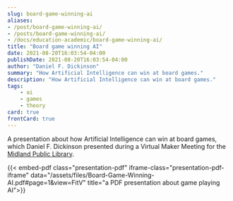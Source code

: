 ```yaml
---
slug: board-game-winning-ai
aliases:
- /post/board-game-winning-ai/
- /posts/board-game-winning-ai/
- /docs/education-academic/board-game-winning-ai/
title: "Board game winning AI"
date: 2021-08-20T16:03:54-04:00
publishDate: 2021-08-20T16:03:54-04:00
author: "Daniel F. Dickinson"
summary: "How Artificial Intelligence can win at board games."
description: "How Artificial Intelligence can win at board games."
tags:
    - ai
    - games
    - theory
card: true
frontCard: true
---
```


A presentation about how Artificial Intelligence can win at board games, which Daniel F. Dickinson presented during a Virtual Maker Meeting for the [Midland Public Library](https://midlandlibrary.com).

{{< embed-pdf class="presentation-pdf" iframe-class="presentation-pdf-iframe" data="/assets/files/Board-Game-Winning-AI.pdf#page=1&view=FitV" title="a PDF presentation about game playing AI">}}
